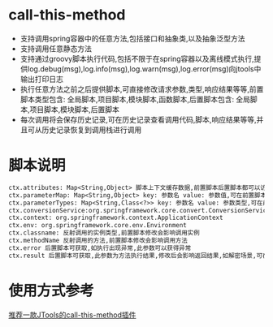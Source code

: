 # call-this-method
- 支持调用spring容器中的任意方法,包括接口和抽象类,以及抽象泛型方法
- 支持调用任意静态方法
- 支持通过groovy脚本执行代码,包括不限于在spring容器以及离线模式执行,提供log.debug(msg),log.info(msg),log.warn(msg),log.error(msg)向jtools中输出打印日志
- 执行任意方法之前之后提供脚本,可直接修改请求参数,类型,响应结果等等,前置脚本类型包含: 全局脚本,项目脚本,模块脚本,函数脚本,后置脚本包含: 全局脚本,项目脚本,模块脚本,后置脚本
- 每次调用将会保存历史记录,可在历史记录查看调用代码,脚本,响应结果等等,并且可从历史记录恢复到调用栈进行调用

# 脚本说明
```markdown
ctx.attributes: Map<String,Object> 脚本上下文缓存数据,前置脚本后置脚本都可以访问,同一个对象,使用场景,例如: 打印方法执行时长
ctx.parameterMap: Map<String,Object> key: 参数名 value: 参数值,可在前置脚本中覆盖对应的参数
ctx.parameterTypes: Map<String,Class<?>> key: 参数名 value: 参数类型,可在前置脚本中修改对应参数名的参数类型,会影响获取的方法
ctx.conversionService:org.springframework.core.convert.ConversionService
ctx.context: org.springframework.context.ApplicationContext
ctx.env: org.springframework.core.env.Environment
ctx.classname: 反射调用的实例类型,前置脚本修改会影响调用实例
ctx.methodName 反射调用的方法,前置脚本修改会影响调用方法
ctx.error 后置脚本可获取,如执行出现异常,此参数可以获得异常
ctx.result 后置脚本可获取,此参数为方法执行结果,修改后会影响返回结果,如解密场景,可在后置脚本对结果解密,返回正确内容
```
# 使用方式参考
[推荐一款JTools的call-this-method插件](https://blog.csdn.net/qq_42413011/article/details/144071858)
